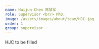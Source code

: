```yaml
---
name: Huijun Chen 陈慧军
role: Supervisor <br/> PhD.
image: /assets/images/about/team/HJC.jpg
order: 1
group: supervisor
---
```


HJC to be filled